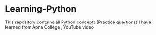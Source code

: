 # Learning-Python
This repository contains all Python concepts (Practice questions) I have learned from Apna College , YouTube video.
